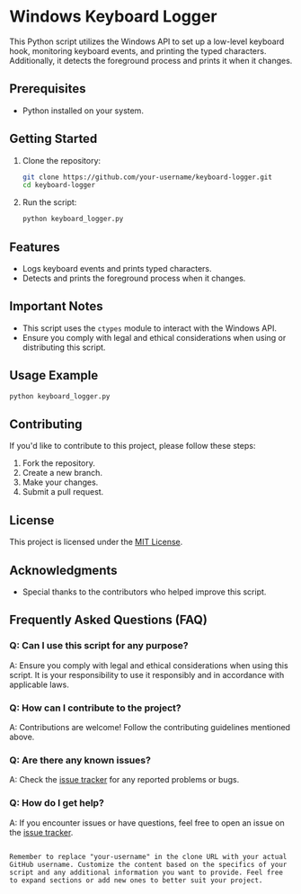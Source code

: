 # Windows Keyboard Logger

This Python script utilizes the Windows API to set up a low-level keyboard hook, monitoring keyboard events, and printing the typed characters. Additionally, it detects the foreground process and prints it when it changes.

## Prerequisites

- Python installed on your system.

## Getting Started

1. Clone the repository:

   ```bash
   git clone https://github.com/your-username/keyboard-logger.git
   cd keyboard-logger
   ```

2. Run the script:

   ```bash
   python keyboard_logger.py
   ```

## Features

- Logs keyboard events and prints typed characters.
- Detects and prints the foreground process when it changes.

## Important Notes

- This script uses the `ctypes` module to interact with the Windows API.
- Ensure you comply with legal and ethical considerations when using or distributing this script.

## Usage Example

```python
python keyboard_logger.py
```

## Contributing

If you'd like to contribute to this project, please follow these steps:

1. Fork the repository.
2. Create a new branch.
3. Make your changes.
4. Submit a pull request.

## License

This project is licensed under the [MIT License](LICENSE).

## Acknowledgments

- Special thanks to the contributors who helped improve this script.

## Frequently Asked Questions (FAQ)

### Q: Can I use this script for any purpose?
A: Ensure you comply with legal and ethical considerations when using this script. It is your responsibility to use it responsibly and in accordance with applicable laws.

### Q: How can I contribute to the project?
A: Contributions are welcome! Follow the contributing guidelines mentioned above.

### Q: Are there any known issues?
A: Check the [issue tracker](https://github.com/your-username/keyboard-logger/issues) for any reported problems or bugs.

### Q: How do I get help?
A: If you encounter issues or have questions, feel free to open an issue on the [issue tracker](https://github.com/your-username/keyboard-logger/issues).

```

Remember to replace "your-username" in the clone URL with your actual GitHub username. Customize the content based on the specifics of your script and any additional information you want to provide. Feel free to expand sections or add new ones to better suit your project.
